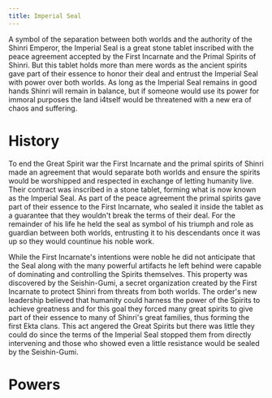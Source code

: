 ```yaml
---
title: Imperial Seal
---
```


A symbol of the separation between both worlds and the authority of the Shinri Emperor, the Imperial Seal is a great stone tablet inscribed with the peace agreement accepted by the First Incarnate and the Primal Spirits of Shinri. But this tablet holds more than mere words as the ancient spirits gave part of their essence to honor their deal and entrust the Imperial Seal with power over both worlds. As long as the Imperial Seal remains in good hands Shinri will remain in balance, but if someone would use its power for immoral purposes the land i4tself would be threatened with a new era of chaos and suffering.

# History

To end the Great Spirit war the First Incarnate and the primal spirits of Shinri made an agreement that would separate both worlds and ensure the spirits would be worshipped and respected in exchange of letting humanity live. Their contract was inscribed in a stone tablet, forming what is now known as the Imperial Seal. As part of the peace agreement the primal spirits gave part of their essence to the First Incarnate, who sealed it inside the tablet as a guarantee that they wouldn't break the terms of their deal. For the remainder of his life he held the seal as symbol of his triumph and role as guardian between both worlds, entrusting it to his descendants once it was up so they would countinue his noble work.

While the First Incarnate's intentions were noble he did not anticipate that the Seal along with the many powerful artifacts he left behind were capable of dominating and controlling the Spirits themselves. This property was discovered by the Seishin-Gumi, a secret organization created by the First Incarnate to protect Shinri from threats from both worlds. The order's new leadership believed that humanity could harness the power of the Spirits to achieve greatness and for this goal they forced many great spirits to give part of their essence to many of Shinri's great families, thus forming the first Ekta clans. This act angered the Great Spirits but there was little they could do since the terms of the Imperial Seal stopped them from directly intervening and those who showed even a little resistance would be sealed by the Seishin-Gumi.



# Powers
